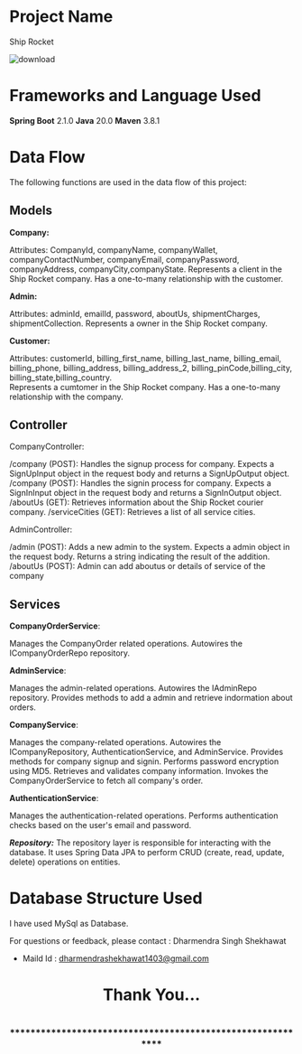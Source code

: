 # Project Name
Ship Rocket

![download](https://github.com/DharmendraShekhawat/Ship-Rocket/assets/142703677/f2533454-be3a-4b1c-bfaf-82fad9f1ec35)

# Frameworks and Language Used
**Spring Boot** 2.1.0
**Java** 20.0
**Maven** 3.8.1

# Data Flow
The following functions are used in the data flow of this project:


## Models

**Company:**

Attributes: CompanyId, companyName, companyWallet, companyContactNumber, companyEmail, companyPassword, companyAddress, companyCity,companyState. 
Represents a client in the Ship Rocket company.
Has a one-to-many relationship with the customer.

**Admin:**

Attributes: adminId, emailId, password, aboutUs, shipmentCharges, shipmentCollection.
Represents a owner in the Ship Rocket company.

**Customer:**

Attributes: customerId, billing_first_name, billing_last_name, billing_email, billing_phone, billing_address, billing_address_2, billing_pinCode,billing_city, billing_state,billing_country.   
Represents a cumtomer in the Ship Rocket company.
Has a one-to-many relationship with the company.

## Controller

CompanyController:

/company (POST): Handles the signup process for company. Expects a SignUpInput object in the request body and returns a SignUpOutput object.
/company (POST): Handles the signin process for company. Expects a SignInInput object in the request body and returns a SignInOutput object.
/aboutUs (GET):  Retrieves information about the Ship Rocket courier company.
/serviceCities (GET): Retrieves a list of all service cities.

AdminController:

/admin (POST): Adds a new admin to the system. Expects a admin object in the request body. Returns a string indicating the result of the addition.
/aboutUs (POST): Admin can add aboutus or details of service of the company

## Services

**CompanyOrderService**:

Manages the CompanyOrder related operations.
Autowires the ICompanyOrderRepo repository.

**AdminService**:

Manages the admin-related operations.
Autowires the IAdminRepo repository.
Provides methods to add a admin and retrieve indormation about orders.

**CompanyService**:

Manages the company-related operations.
Autowires the ICompanyRepository, AuthenticationService, and AdminService.
Provides methods for company signup and signin.
Performs password encryption using MD5.
Retrieves and validates company information.
Invokes the CompanyOrderService to fetch all company's order.

**AuthenticationService**:

Manages the authentication-related operations.
Performs authentication checks based on the user's email and password.




_**Repository:**_ The repository layer is responsible for interacting with the database. It uses Spring Data JPA to perform CRUD (create, read, update, delete) operations on entities.


# Database Structure Used
I have used MySql as Database.


For questions or feedback, please contact : Dharmendra Singh Shekhawat  
- Maild Id : dharmendrashekhawat1403@gmail.com

<h1 align="center">Thank You...<h1>
<h3 align = "center"> ***********************************************************<h3>
